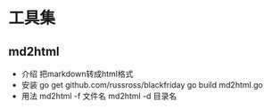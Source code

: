 工具集
=====

## md2html
- 介绍
  把markdown转成html格式
- 安装
  go get github.com/russross/blackfriday
  go build md2html.go
- 用法
  md2html -f 文件名
  md2html -d 目录名
